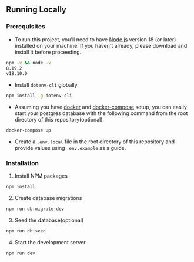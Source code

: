 ## Running Locally

### Prerequisites

- To run this project, you'll need to have [Node.js](https://nodejs.org/) version 18 (or later) installed on your machine. If you haven't already, please download and install it before proceeding.

```sh
npm -v && node -v
8.19.2
v18.10.0
```

- Install `dotenv-cli` globally.

```sh
npm install -g dotenv-cli
```

- Assuming you have [docker](https://www.docker.com/) and [docker-compose](https://docs.docker.com/compose/install/) setup, you can easily start your postgres database with the following command from the root directory of this repository(optional).

```sh
docker-compose up
```

- Create a `.env.local` file in the root directory of this repository and provide values using `.env.example` as a guide.

### Installation

1. Install NPM packages

```sh
npm install
```

2. Create database migrations

```sh
npm run db:migrate-dev
```

3. Seed the database(optional)

```sh
npm run db:seed
```

4. Start the development server

```sh
npm run dev
```
